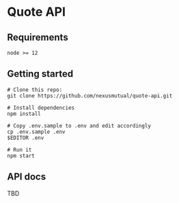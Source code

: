 # Quote API

## Requirements
```
node >= 12
```

## Getting started

```
# Clone this repo:
git clone https://github.com/nexusmutual/quote-api.git

# Install dependencies
npm install

# Copy .env.sample to .env and edit accordingly
cp .env.sample .env
$EDITOR .env

# Run it
npm start
```

## API docs

TBD
